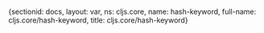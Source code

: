 {sectionid: docs, layout: var, ns: cljs.core, name: hash-keyword, full-name: cljs.core/hash-keyword,
  title: cljs.core/hash-keyword}
